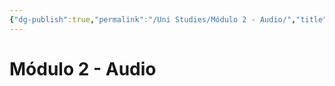 ```yaml
---
{"dg-publish":true,"permalink":"/Uni Studies/Módulo 2 - Audio/","title":"Módulo 2 - Audio","tags":["Contexto/Universidad",""],"created":"2023-03-14T13:36:53.016-05:00","updated":"2023-09-09T18:09:39.870-05:00"}
---
```



# Módulo 2 - Audio
